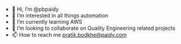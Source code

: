 - 👋 Hi, I’m @pbpaidy
- 👀 I’m interested in all things automation
- 🌱 I’m currently learning AWS
- 💞️ I’m looking to collaborate on Quality Engineering related projects
- 📫 How to reach me pratik.bodkhe@paidy.com

<!---
pbpaidy/pbpaidy is a ✨ special ✨ repository because its `README.md` (this file) appears on your GitHub profile.
You can click the Preview link to take a look at your changes.
--->
